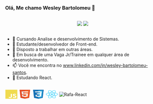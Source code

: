 ### Olá, Me chamo Wesley Bartolomeu 👋
<br/>




<div align="center">
  <img height="180em" src="https://github-readme-stats.vercel.app/api?username=WesleyBartolomeu&show_icons=true&theme=merko&include_all_commits=true&count_private=true"/>
  <img height="180em" src="https://github-readme-stats.vercel.app/api/top-langs/?username=WesleyBartolomeu&layout=compact&langs_count=7&theme=merko"/>
</div>
<br/>


- 🔭 Cursando Analise e desenvolvimento de Sistemas.
- 🌱 Estudante/desenvolvedor de Front-end.
- 👯 Disposto a trabalhar em outras áreas.
- 🤔 Em busca de uma Vaga Jr/Trainee em qualquer área de desenvolvimento.
- 📫 Você me encontra no www.linkedin.com/in/wesley-bartolomeu-santos.
- 🙌 Estudando React.

<div style="display: inline_block"><br>
<img align="center" alt="Rafa-Js" height="30" width="40" src="https://raw.githubusercontent.com/devicons/devicon/master/icons/javascript/javascript-plain.svg">
<img align="center" alt="Rafa-HTML" height="30" width="40" src="https://raw.githubusercontent.com/devicons/devicon/master/icons/html5/html5-original.svg">
<img align="center" alt="Rafa-CSS" height="30" width="40" src="https://raw.githubusercontent.com/devicons/devicon/master/icons/css3/css3-original.svg">
<img align="center" alt="Rafa-React" height="30" width="40" src="https://raw.githubusercontent.com/devicons/devicon/master/icons/react/react-original.svg">
<img align="center" alt="Rafa-React" height="30" width="50" src="https://img.shields.io/badge/Sass-CC6699?style=for-the-badge&logo=sass&logoColor=white">
<div/>
